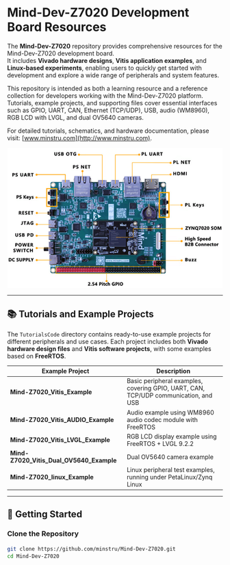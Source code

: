 # Mind-Dev-Z7020 Development Board Resources

The **Mind-Dev-Z7020** repository provides comprehensive resources for the Mind-Dev-Z7020 development board.  
It includes **Vivado hardware designs**, **Vitis application examples**, and **Linux-based experiments**, enabling users to quickly get started with development and explore a wide range of peripherals and system features.

This repository is intended as both a learning resource and a reference collection for developers working with the Mind-Dev-Z7020 platform. Tutorials, example projects, and supporting files cover essential interfaces such as GPIO, UART, CAN, Ethernet (TCP/UDP), USB, audio (WM8960), RGB LCD with LVGL, and dual OV5640 cameras.

For detailed tutorials, schematics, and hardware documentation, please visit: [www.minstru.com](http://www.minstru.com).

![Mind-Z7020 Board](image.png)

---

## 📚 Tutorials and Example Projects

The `TutorialsCode` directory contains ready-to-use example projects for different peripherals and use cases. Each project includes both **Vivado hardware design files** and **Vitis software projects**, with some examples based on **FreeRTOS**.

| Example Project                          | Description                                                  |
| ---------------------------------------- | ------------------------------------------------------------ |
| **Mind-Z7020_Vitis_Example**             | Basic peripheral examples, covering GPIO, UART, CAN, TCP/UDP communication, and USB |
| **Mind-Z7020_Vitis_AUDIO_Example**       | Audio example using WM8960 audio codec module with FreeRTOS  |
| **Mind-Z7020_Vitis_LVGL_Example**        | RGB LCD display example using FreeRTOS + LVGL 9.2.2          |
| **Mind-Z7020_Vitis_Dual_OV5640_Example** | Dual OV5640 camera example                                   |
| **Mind-Z7020_linux_Example**             | Linux peripheral test examples, running under PetaLinux/Zynq Linux |

---

## 🚀 Getting Started

### Clone the Repository
```bash
git clone https://github.com/minstru/Mind-Dev-Z7020.git
cd Mind-Dev-Z7020
